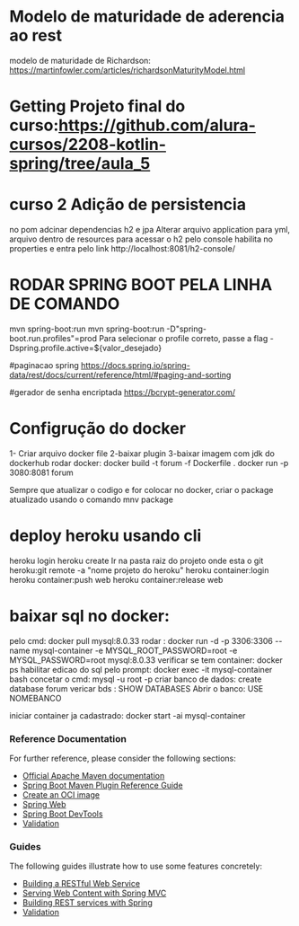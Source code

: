 # Modelo de maturidade de aderencia ao rest
modelo de maturidade de Richardson: https://martinfowler.com/articles/richardsonMaturityModel.html

# Getting Projeto final do curso:https://github.com/alura-cursos/2208-kotlin-spring/tree/aula_5


# curso 2 Adição de persistencia

no pom adcinar dependencias h2 e jpa
Alterar arquivo application para yml, arquivo dentro de resources
para acessar o h2 pelo console habilita no properties e entra pelo link
http://localhost:8081/h2-console/

# RODAR SPRING BOOT PELA LINHA DE COMANDO
mvn spring-boot:run
mvn spring-boot:run -D"spring-boot.run.profiles"=prod
Para selecionar o profile correto, passe a flag -Dspring.profile.active=${valor_desejado}


#paginacao spring
https://docs.spring.io/spring-data/rest/docs/current/reference/html/#paging-and-sorting

#gerador de senha encriptada
https://bcrypt-generator.com/

# Configrução do docker
1- Criar arquivo docker file
2-baixar plugin
3-baixar imagem com jdk do dockerhub
rodar docker: docker build -t forum -f Dockerfile .
docker run -p 3080:8081 forum

Sempre que atualizar o codigo e for colocar no docker,  criar o package atualizado usando o comando mnv package

# deploy heroku usando cli
heroku login
heroku create
Ir na pasta raiz do projeto onde esta o git
heroku:git remote -a "nome projeto do heroku"
heroku container:login
heroku container:push web
heroku container:release web

# baixar sql no docker:
pelo cmd: docker pull mysql:8.0.33
rodar : docker run -d -p 3306:3306 --name mysql-container -e MYSQL_ROOT_PASSWORD=root -e MYSQL_PASSWORD=root mysql:8.0.33
verificar se tem container: docker ps
habilitar edicao do sql pelo prompt: docker exec -it mysql-container bash
concetar o cmd: mysql -u root -p
criar banco de dados: create database forum
vericar bds : SHOW DATABASES
Abrir o banco: USE NOMEBANCO

iniciar container ja cadastrado: docker start -ai mysql-container

### Reference Documentation
For further reference, please consider the following sections:

* [Official Apache Maven documentation](https://maven.apache.org/guides/index.html)
* [Spring Boot Maven Plugin Reference Guide](https://docs.spring.io/spring-boot/docs/3.0.5/maven-plugin/reference/html/)
* [Create an OCI image](https://docs.spring.io/spring-boot/docs/3.0.5/maven-plugin/reference/html/#build-image)
* [Spring Web](https://docs.spring.io/spring-boot/docs/3.0.5/reference/htmlsingle/#web)
* [Spring Boot DevTools](https://docs.spring.io/spring-boot/docs/3.0.5/reference/htmlsingle/#using.devtools)
* [Validation](https://docs.spring.io/spring-boot/docs/3.0.5/reference/htmlsingle/#io.validation)

### Guides
The following guides illustrate how to use some features concretely:

* [Building a RESTful Web Service](https://spring.io/guides/gs/rest-service/)
* [Serving Web Content with Spring MVC](https://spring.io/guides/gs/serving-web-content/)
* [Building REST services with Spring](https://spring.io/guides/tutorials/rest/)
* [Validation](https://spring.io/guides/gs/validating-form-input/)

